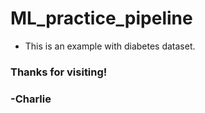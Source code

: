 # ML_practice_pipeline
* This is an example with diabetes dataset.
### Thanks for visiting!
### -Charlie
